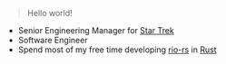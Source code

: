 > Hello world!

- Senior Engineering Manager for [Star Trek](https://en.wikipedia.org/wiki/Star_Trek_Fleet_Command)
- Software Engineer
- Spend most of my free time developing [rio-rs](https://github.com/rcelha/rio-rs) in [Rust](https://www.rust-lang.org/)
